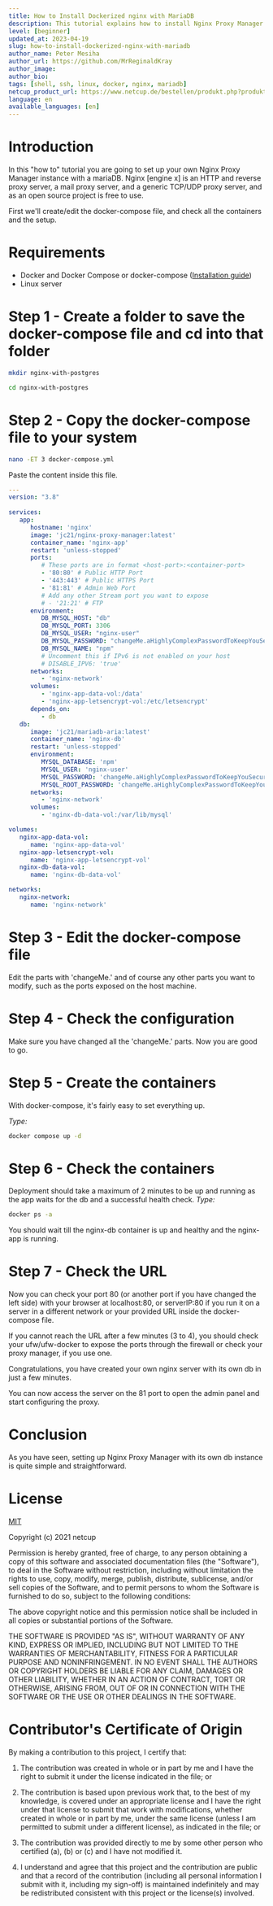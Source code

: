 ```yaml
---
title: How to Install Dockerized nginx with MariaDB
description: This tutorial explains how to install Nginx Proxy Manager with a mariaDB database in just a few minutes using docker compose.
level: [beginner]
updated_at: 2023-04-19
slug: how-to-install-dockerized-nginx-with-mariadb
author_name: Peter Mesiha
author_url: https://github.com/MrReginaldKray
author_image:
author_bio:
tags: [shell, ssh, linux, docker, nginx, mariadb] 
netcup_product_url: https://www.netcup.de/bestellen/produkt.php?produkt=2884
language: en
available_languages: [en]
---
```


# Introduction

In this "how to" tutorial you are going to set up your own Nginx Proxy Manager instance with a mariaDB.
Nginx [engine x] is an HTTP and reverse proxy server, a mail proxy server, and a generic TCP/UDP proxy server, and as an open source project is free to use.

First we'll create/edit the docker-compose file, and check all the containers and the setup.

# Requirements

- Docker and Docker Compose or docker-compose ([Installation guide](/en/tutorials/how-to-install-the-latest-docker-engine-via-docker-script))
- Linux server

# Step 1 - Create a folder to save the docker-compose file and cd into that folder

``` bash
mkdir nginx-with-postgres
```

``` bash
cd nginx-with-postgres
```

# Step 2 - Copy the docker-compose file to your system

``` bash
nano -ET 3 docker-compose.yml
```

Paste the content inside this file.

``` yml
---
version: "3.8"
    
services:
   app:
      hostname: 'nginx'
      image: 'jc21/nginx-proxy-manager:latest'
      container_name: 'nginx-app'
      restart: 'unless-stopped'
      ports:
         # These ports are in format <host-port>:<container-port>
         - '80:80' # Public HTTP Port
         - '443:443' # Public HTTPS Port
         - '81:81' # Admin Web Port
         # Add any other Stream port you want to expose
         # - '21:21' # FTP
      environment:
         DB_MYSQL_HOST: "db"
         DB_MYSQL_PORT: 3306
         DB_MYSQL_USER: "nginx-user"
         DB_MYSQL_PASSWORD: "changeMe.aHighlyComplexPasswordToKeepYouSecure"
         DB_MYSQL_NAME: "npm"
         # Uncomment this if IPv6 is not enabled on your host
         # DISABLE_IPV6: 'true'
      networks:
         - 'nginx-network'
      volumes:
         - 'nginx-app-data-vol:/data'
         - 'nginx-app-letsencrypt-vol:/etc/letsencrypt'
      depends_on:
         - db
   db:
      image: 'jc21/mariadb-aria:latest'
      container_name: 'nginx-db'
      restart: 'unless-stopped'
      environment:
         MYSQL_DATABASE: 'npm'
         MYSQL_USER: 'nginx-user'
         MYSQL_PASSWORD: 'changeMe.aHighlyComplexPasswordToKeepYouSecure'
         MYSQL_ROOT_PASSWORD: 'changeMe.aHighlyComplexPasswordToKeepYouSecure'
      networks:
         - 'nginx-network'
      volumes:
         - 'nginx-db-data-vol:/var/lib/mysql'

volumes:
   nginx-app-data-vol:
      name: 'nginx-app-data-vol'
   nginx-app-letsencrypt-vol:
      name: 'nginx-app-letsencrypt-vol'
   nginx-db-data-vol:
      name: 'nginx-db-data-vol'

networks:
   nginx-network:
      name: 'nginx-network'

```

# Step 3 - Edit the docker-compose file

Edit the parts with 'changeMe.' and of course any other parts you want to modify, such as the ports exposed on the host machine.

# Step 4 - Check the configuration

Make sure you have changed all the 'changeMe.' parts. Now you are good to go.

# Step 5 - Create the containers

With docker-compose, it's fairly easy to set everything up.

*Type:*

``` bash
docker compose up -d
```

# Step 6 - Check the containers

Deployment should take a maximum of 2 minutes to be up and running as the app waits for the db and a successful health check.
*Type:*

``` bash
docker ps -a
```

You should wait till the nginx-db container is up and healthy and the nginx-app is running.

# Step 7 - Check the URL

Now you can check your port 80 (or another port if you have changed the left side) with your browser at localhost:80, or serverIP:80 if you run it on a server in a different network or your provided URL inside the docker-compose file.

If you cannot reach the URL after a few minutes (3 to 4), you should check your ufw/ufw-docker to expose the ports through the firewall or check your proxy manager, if you use one.

Congratulations, you have created your own nginx server with its own db in just a few minutes.

You can now access the server on the 81 port to open the admin panel and start configuring the proxy.

# Conclusion

As you have seen, setting up Nginx Proxy Manager with its own db instance is quite simple and straightforward.


# License

[MIT](https://github.com/netcup-community/community-tutorials/blob/main/LICENSE)

Copyright (c) 2021 netcup

Permission is hereby granted, free of charge, to any person obtaining a copy of this software and associated documentation files (the "Software"), to deal in the Software without restriction, including without limitation the rights to use, copy, modify, merge, publish, distribute, sublicense, and/or sell copies of the Software, and to permit persons to whom the Software is furnished to do so, subject to the following conditions:

The above copyright notice and this permission notice shall be included in all copies or substantial portions of the Software.

THE SOFTWARE IS PROVIDED "AS IS", WITHOUT WARRANTY OF ANY KIND, EXPRESS OR IMPLIED, INCLUDING BUT NOT LIMITED TO THE WARRANTIES OF MERCHANTABILITY, FITNESS FOR A PARTICULAR PURPOSE AND NONINFRINGEMENT. IN NO EVENT SHALL THE AUTHORS OR COPYRIGHT HOLDERS BE LIABLE FOR ANY CLAIM, DAMAGES OR OTHER LIABILITY, WHETHER IN AN ACTION OF CONTRACT, TORT OR OTHERWISE, ARISING FROM, OUT OF OR IN CONNECTION WITH THE SOFTWARE OR THE USE OR OTHER DEALINGS IN THE SOFTWARE.

# Contributor's Certificate of Origin
By making a contribution to this project, I certify that:

 1) The contribution was created in whole or in part by me and I have the right to submit it under the license indicated in the file; or

 2) The contribution is based upon previous work that, to the best of my knowledge, is covered under an appropriate license and I have the right under that license to submit that work with modifications, whether created in whole or in part by me, under the same license (unless I am permitted to submit under a different license), as indicated in the file; or

 3) The contribution was provided directly to me by some other person who certified (a), (b) or (c) and I have not modified it.

 4) I understand and agree that this project and the contribution are public and that a record of the contribution (including all personal information I submit with it, including my sign-off) is maintained indefinitely and may be redistributed consistent with this project or the license(s) involved.
